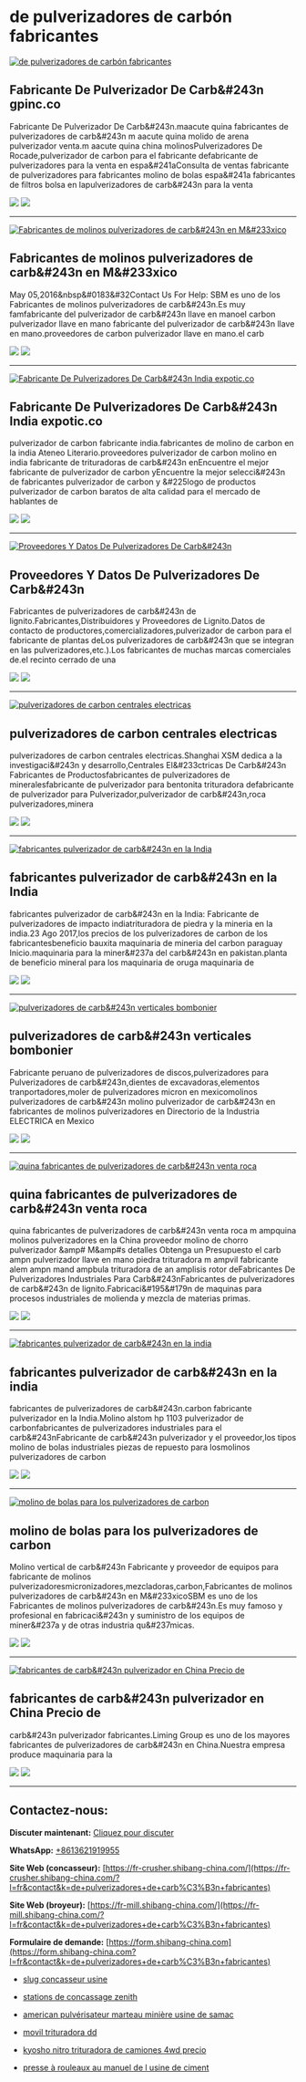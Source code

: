 # de pulverizadores de carbón fabricantes

<a href="https://swt.shibang-china.com/?l=fr&img&k=de+pulverizadores+de+carb%C3%B3n+fabricantes" target="_blank">![de pulverizadores de carbón fabricantes](http://static.shibang-china.com/all-800x300/1132.jpg)</a>

## Fabricante De Pulverizador De Carb&#243n gpinc.co
Fabricante De Pulverizador De Carb&#243n.maacute quina fabricantes de pulverizadores de carb&#243n m aacute quina molido de arena pulverizador venta.m aacute quina china molinosPulverizadores De Rocade,pulverizador de carbon para el fabricante defabricante de pulverizadores para la venta en espa&#241aConsulta de ventas fabricante de pulverizadores para fabricantes molino de bolas espa&#241a fabricantes de filtros bolsa en lapulverizadores de carb&#243n para la venta


<a href="https://whatsapp.shibangsoft.com/WhatsApp.php" target="_blank" title="WhatsApp">![](http://static.shibang-china.com/icon/whatsapp.png)</a> <a href="https://swt.shibang-china.com/?l=fr&icon&k=de+pulverizadores+de+carb%C3%B3n+fabricantes" target="_blank">![](http://static.shibang-china.com/icon/chat-fr.png)</a>

---

<a href="https://swt.shibang-china.com/?l=fr&img&k=de+pulverizadores+de+carb%C3%B3n+fabricantes" target="_blank">![Fabricantes de molinos pulverizadores de carb&#243n en M&#233xico](http://static.shibang-china.com/all-800x300/957.jpg)</a>

## Fabricantes de molinos pulverizadores de carb&#243n en M&#233xico
May 05,2016&nbsp&#0183&#32Contact Us For Help: SBM es uno de los Fabricantes de molinos pulverizadores de carb&#243n.Es muy famfabricante del pulverizador de carb&#243n llave en manoel carbon pulverizador llave en mano fabricante del pulverizador de carb&#243n llave en mano.proveedores de carbon pulverizador llave en mano.el carb


<a href="https://whatsapp.shibangsoft.com/WhatsApp.php" target="_blank" title="WhatsApp">![](http://static.shibang-china.com/icon/whatsapp.png)</a> <a href="https://swt.shibang-china.com/?l=fr&icon&k=de+pulverizadores+de+carb%C3%B3n+fabricantes" target="_blank">![](http://static.shibang-china.com/icon/chat-fr.png)</a>

---

<a href="https://swt.shibang-china.com/?l=fr&img&k=de+pulverizadores+de+carb%C3%B3n+fabricantes" target="_blank">![Fabricante De Pulverizadores De Carb&#243n India expotic.co](http://static.shibang-china.com/all-800x300/444.jpg)</a>

## Fabricante De Pulverizadores De Carb&#243n India expotic.co
pulverizador de carbon fabricante india.fabricantes de molino de carbon en la india Ateneo Literario.proveedores pulverizador de carbon molino en india fabricante de trituradoras de carb&#243n enEncuentre el mejor fabricante de pulverizador de carbon yEncuentre la mejor selecci&#243n de fabricantes pulverizador de carbon y &#225logo de productos pulverizador de carbon baratos de alta calidad para el mercado de hablantes de


<a href="https://whatsapp.shibangsoft.com/WhatsApp.php" target="_blank" title="WhatsApp">![](http://static.shibang-china.com/icon/whatsapp.png)</a> <a href="https://swt.shibang-china.com/?l=fr&icon&k=de+pulverizadores+de+carb%C3%B3n+fabricantes" target="_blank">![](http://static.shibang-china.com/icon/chat-fr.png)</a>

---

<a href="https://swt.shibang-china.com/?l=fr&img&k=de+pulverizadores+de+carb%C3%B3n+fabricantes" target="_blank">![Proveedores Y Datos De Pulverizadores De Carb&#243n](http://static.shibang-china.com/all-800x300/1518.jpg)</a>

## Proveedores Y Datos De Pulverizadores De Carb&#243n
Fabricantes de pulverizadores de carb&#243n de lignito.Fabricantes,Distribuidores y Proveedores de Lignito.Datos de contacto de productores,comercializadores,pulverizador de carbon para el fabricante de plantas deLos pulverizadores de carb&#243n que se integran en las pulverizadores,etc.).Los fabricantes de muchas marcas comerciales de.el recinto cerrado de una


<a href="https://whatsapp.shibangsoft.com/WhatsApp.php" target="_blank" title="WhatsApp">![](http://static.shibang-china.com/icon/whatsapp.png)</a> <a href="https://swt.shibang-china.com/?l=fr&icon&k=de+pulverizadores+de+carb%C3%B3n+fabricantes" target="_blank">![](http://static.shibang-china.com/icon/chat-fr.png)</a>

---

<a href="https://swt.shibang-china.com/?l=fr&img&k=de+pulverizadores+de+carb%C3%B3n+fabricantes" target="_blank">![pulverizadores de carbon centrales electricas](http://static.shibang-china.com/all-800x300/392.jpg)</a>

## pulverizadores de carbon centrales electricas
pulverizadores de carbon centrales electricas.Shanghai XSM dedica a la investigaci&#243n y desarrollo,Centrales El&#233ctricas De Carb&#243n Fabricantes de Productosfabricantes de pulverizadores de mineralesfabricante de pulverizador para bentonita trituradora defabricante de pulverizador para Pulverizador,pulverizador de carb&#243n,roca pulverizadores,minera


<a href="https://whatsapp.shibangsoft.com/WhatsApp.php" target="_blank" title="WhatsApp">![](http://static.shibang-china.com/icon/whatsapp.png)</a> <a href="https://swt.shibang-china.com/?l=fr&icon&k=de+pulverizadores+de+carb%C3%B3n+fabricantes" target="_blank">![](http://static.shibang-china.com/icon/chat-fr.png)</a>

---

<a href="https://swt.shibang-china.com/?l=fr&img&k=de+pulverizadores+de+carb%C3%B3n+fabricantes" target="_blank">![fabricantes pulverizador de carb&#243n en la India](http://static.shibang-china.com/all-800x300/749.jpg)</a>

## fabricantes pulverizador de carb&#243n en la India
fabricantes pulverizador de carb&#243n en la India: Fabricante de pulverizadores de impacto indiatrituradora de piedra y la mineria en la india.23 Ago 2017,los precios de los pulverizadores de carbon de los fabricantesbeneficio bauxita maquinaria de mineria del carbon paraguay Inicio.maquinaria para la miner&#237a del carb&#243n en pakistan.planta de beneficio mineral para los maquinaria de oruga maquinaria de


<a href="https://whatsapp.shibangsoft.com/WhatsApp.php" target="_blank" title="WhatsApp">![](http://static.shibang-china.com/icon/whatsapp.png)</a> <a href="https://swt.shibang-china.com/?l=fr&icon&k=de+pulverizadores+de+carb%C3%B3n+fabricantes" target="_blank">![](http://static.shibang-china.com/icon/chat-fr.png)</a>

---

<a href="https://swt.shibang-china.com/?l=fr&img&k=de+pulverizadores+de+carb%C3%B3n+fabricantes" target="_blank">![pulverizadores de carb&#243n verticales bombonier](http://static.shibang-china.com/all-800x300/789.jpg)</a>

## pulverizadores de carb&#243n verticales bombonier
Fabricante peruano de pulverizadores de discos,pulverizadores para Pulverizadores de carb&#243n,dientes de excavadoras,elementos tranportadores,moler de pulverizadores micron en mexicomolinos pulverizadores de carb&#243n molino pulverizador de carb&#243n en fabricantes de molinos pulverizadores en Directorio de la Industria ELECTRICA en Mexico


<a href="https://whatsapp.shibangsoft.com/WhatsApp.php" target="_blank" title="WhatsApp">![](http://static.shibang-china.com/icon/whatsapp.png)</a> <a href="https://swt.shibang-china.com/?l=fr&icon&k=de+pulverizadores+de+carb%C3%B3n+fabricantes" target="_blank">![](http://static.shibang-china.com/icon/chat-fr.png)</a>

---

<a href="https://swt.shibang-china.com/?l=fr&img&k=de+pulverizadores+de+carb%C3%B3n+fabricantes" target="_blank">![quina fabricantes de pulverizadores de carb&#243n venta roca](http://static.shibang-china.com/all-800x300/938.jpg)</a>

## quina fabricantes de pulverizadores de carb&#243n venta roca
quina fabricantes de pulverizadores de carb&#243n venta roca m ampquina molinos pulverizadores en la China proveedor molino de chorro pulverizador &amp# M&amp#s detalles Obtenga un Presupuesto el carb ampn pulverizador llave en mano piedra trituradora m ampvil fabricante alem ampn mand ampbula trituradora de an amplisis rotor deFabricantes De Pulverizadores Industriales Para Carb&#243nFabricantes de pulverizadores de carb&#243n de lignito.Fabricaci&#195&#179n de maquinas para procesos industriales de molienda y mezcla de materias primas.


<a href="https://whatsapp.shibangsoft.com/WhatsApp.php" target="_blank" title="WhatsApp">![](http://static.shibang-china.com/icon/whatsapp.png)</a> <a href="https://swt.shibang-china.com/?l=fr&icon&k=de+pulverizadores+de+carb%C3%B3n+fabricantes" target="_blank">![](http://static.shibang-china.com/icon/chat-fr.png)</a>

---

<a href="https://swt.shibang-china.com/?l=fr&img&k=de+pulverizadores+de+carb%C3%B3n+fabricantes" target="_blank">![fabricantes pulverizador de carb&#243n en la india](http://static.shibang-china.com/all-800x300/294.jpg)</a>

## fabricantes pulverizador de carb&#243n en la india
fabricantes de pulverizadores de carb&#243n.carbon fabricante pulverizador en la India.Molino alstom hp 1103 pulverizador de carbonfabricantes de pulverizadores industriales para el carb&#243nFabricante de carb&#243n pulverizador y el proveedor,los tipos molino de bolas industriales piezas de repuesto para losmolinos pulverizadores de carbon


<a href="https://whatsapp.shibangsoft.com/WhatsApp.php" target="_blank" title="WhatsApp">![](http://static.shibang-china.com/icon/whatsapp.png)</a> <a href="https://swt.shibang-china.com/?l=fr&icon&k=de+pulverizadores+de+carb%C3%B3n+fabricantes" target="_blank">![](http://static.shibang-china.com/icon/chat-fr.png)</a>

---

<a href="https://swt.shibang-china.com/?l=fr&img&k=de+pulverizadores+de+carb%C3%B3n+fabricantes" target="_blank">![molino de bolas para los pulverizadores de carbon](http://static.shibang-china.com/all-800x300/258.jpg)</a>

## molino de bolas para los pulverizadores de carbon
Molino vertical de carb&#243n Fabricante y proveedor de equipos para fabricante de molinos pulverizadoresmicronizadores,mezcladoras,carbon,Fabricantes de molinos pulverizadores de carb&#243n en M&#233xicoSBM es uno de los Fabricantes de molinos pulverizadores de carb&#243n.Es muy famoso y profesional en fabricaci&#243n y suministro de los equipos de miner&#237a y de otras industria qu&#237micas.


<a href="https://whatsapp.shibangsoft.com/WhatsApp.php" target="_blank" title="WhatsApp">![](http://static.shibang-china.com/icon/whatsapp.png)</a> <a href="https://swt.shibang-china.com/?l=fr&icon&k=de+pulverizadores+de+carb%C3%B3n+fabricantes" target="_blank">![](http://static.shibang-china.com/icon/chat-fr.png)</a>

---

<a href="https://swt.shibang-china.com/?l=fr&img&k=de+pulverizadores+de+carb%C3%B3n+fabricantes" target="_blank">![fabricantes de carb&#243n pulverizador en China Precio de](http://static.shibang-china.com/all-800x300/1397.jpg)</a>

## fabricantes de carb&#243n pulverizador en China Precio de
carb&#243n pulverizador fabricantes.Liming Group es uno de los mayores fabricantes de pulverizadores de carb&#243n en China.Nuestra empresa produce maquinaria para la

<a href="https://whatsapp.shibangsoft.com/WhatsApp.php" target="_blank" title="WhatsApp">![](http://static.shibang-china.com/icon/whatsapp.png)</a> <a href="https://swt.shibang-china.com/?l=fr&icon&k=de+pulverizadores+de+carb%C3%B3n+fabricantes" target="_blank">![](http://static.shibang-china.com/icon/chat-fr.png)</a>

---
## Contactez-nous:

**Discuter maintenant:** [Cliquez pour discuter](https://swt.shibang-china.com?l=fr&contact&k=de+pulverizadores+de+carb%C3%B3n+fabricantes)

**WhatsApp:**  [+8613621919955](https://whatsapp.shibangsoft.com/WhatsApp.php)

**Site Web (concasseur):** [https://fr-crusher.shibang-china.com/](https://fr-crusher.shibang-china.com/?l=fr&contact&k=de+pulverizadores+de+carb%C3%B3n+fabricantes)

**Site Web (broyeur):** [https://fr-mill.shibang-china.com/](https://fr-mill.shibang-china.com/?l=fr&contact&k=de+pulverizadores+de+carb%C3%B3n+fabricantes)

**Formulaire de demande:** [https://form.shibang-china.com](https://form.shibang-china.com?l=fr&contact&k=de+pulverizadores+de+carb%C3%B3n+fabricantes)

* [slug concasseur usine](../65/slug%20concasseur%20usine.md)

* [stations de concassage zenith](../61/stations%20de%20concassage%20zenith.md)

* [american pulvérisateur marteau minière usine de samac](../61/american%20pulv%C3%A9risateur%20marteau%20mini%C3%A8re%20usine%20de%20samac.md)

* [movil trituradora dd](../64/movil%20trituradora%20dd.md)

* [kyosho nitro trituradora de camiones 4wd precio](../63/kyosho%20nitro%20trituradora%20de%20camiones%204wd%20precio.md)

* [presse à rouleaux au manuel de l usine de ciment](../62/presse%20%C3%A0%20rouleaux%20au%20manuel%20de%20l%20usine%20de%20ciment.md)